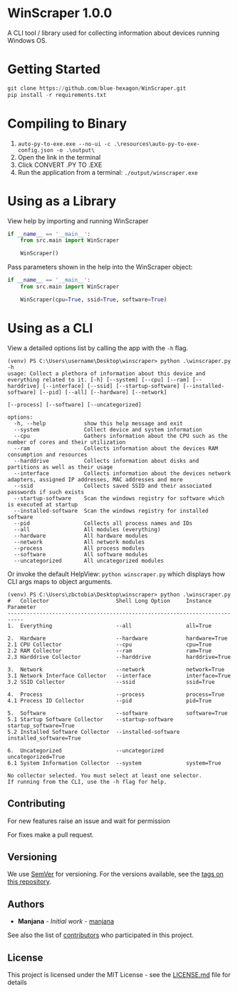 # WinScraper 1.0.0

A CLI tool / library used for collecting information about devices running Windows OS.

# Getting Started
```python
git clone https://github.com/blue-hexagon/WinScraper.git
pip install -r requirements.txt
```

# Compiling to Binary

1. `auto-py-to-exe.exe --no-ui -c .\resources\auto-py-to-exe-config.json -o .\output\`
2. Open the link in the terminal
3. Click CONVERT .PY TO .EXE
4. Run the application from a terminal: `./output/winscraper.exe`
# Using as a Library

View help by importing and running WinScraper

```python
if __name__ == '__main__':
    from src.main import WinScraper

    WinScraper()
```

Pass parameters shown in the help into the WinScraper object:

```python
if __name__ == '__main__':
    from src.main import WinScraper

    WinScraper(cpu=True, ssid=True, software=True)
```

# Using as a CLI

View a detailed options list by calling the app with the `-h` flag.
```text
(venv) PS C:\Users\username\Desktop\winscraper> python .\winscraper.py -h
usage: Collect a plethora of information about this device and everything related to it. [-h] [--system] [--cpu] [--ram] [--harddrive] [--interface] [--ssid] [--startup-software] [--installed-software] [--pid] [--all] [--hardware] [--network]
                                                                                         [--process] [--software] [--uncategorized]

options:
  -h, --help            show this help message and exit
  --system              Collect device and system information
  --cpu                 Gathers information about the CPU such as the number of cores and their utilization
  --ram                 Collects information about the devices RAM consumption and resources
  --harddrive           Collects information about disks and partitions as well as their usage
  --interface           Collects information about the devices network adapters, assigned IP addresses, MAC addresses and more
  --ssid                Collects saved SSID and their associated passwords if such exists
  --startup-software    Scan the windows registry for software which is executed at startup
  --installed-software  Scan the windows registry for installed software
  --pid                 Collects all process names and IDs
  --all                 All modules (everything)
  --hardware            All hardware modules
  --network             All network modules
  --process             All process modules
  --software            All software modules
  --uncategorized       All uncategorized modules
```

Or invoke the default HelpView: `python winscraper.py` which displays how CLI args maps to object arguments.
```text
(venv) PS C:\Users\zbctobia\Desktop\winscraper> python .\winscraper.py
#   Collector                     Shell Long Option     Instance Parameter
---------------------------------------------------------------------------
1.  Everything                    --all                 all=True

2.  Hardware                      --hardware            hardware=True
2.1 CPU Collector                 --cpu                 cpu=True
2.2 RAM Collector                 --ram                 ram=True
2.3 Harddrive Collector           --harddrive           harddrive=True

3.  Network                       --network             network=True
3.1 Network Interface Collector   --interface           interface=True
3.2 SSID Collector                --ssid                ssid=True

4.  Process                       --process             process=True
4.1 Process ID Collector          --pid                 pid=True

5.  Software                      --software            software=True
5.1 Startup Software Collector    --startup-software    startup_software=True
5.2 Installed Software Collector  --installed-software  installed_software=True

6.  Uncategorized                 --uncategorized       uncategorized=True
6.1 System Information Collector  --system              system=True

No collector selected. You must select at least one selector.
If running from the CLI, use the -h flag for help.

```

## Contributing
For new features raise an issue and wait for permission

For fixes make a pull request.

## Versioning
We use [SemVer](http://semver.org/) for versioning. For the versions available, see the [tags on this repository](https://github.com/blue-hexagon/winscraper/tags).

## Authors
- **Manjana** - *Initial work* - [manjana](https://github.com/blue-hexagon)

See also the list of [contributors](https://github.com/blue-hexagon/winscraper/contributors) who participated in this project.

## License
This project is licensed under the MIT License - see the [LICENSE.md](LICENSE) file for details
